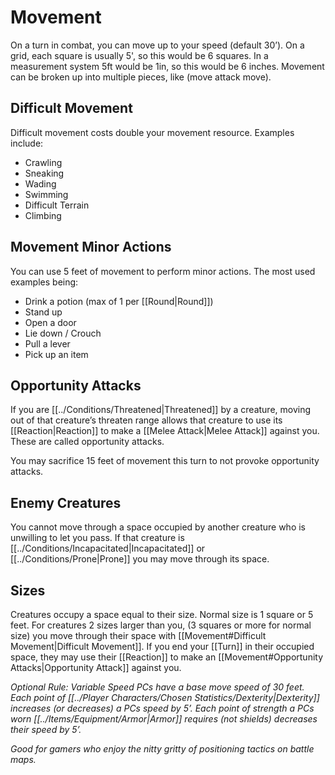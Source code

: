 # Movement

On a turn in combat, you can move up to your speed (default 30’). On a grid, each square is usually 5', so this would be 6 squares. In a measurement system 5ft would be 1in, so this would be 6 inches. Movement can be broken up into multiple pieces, like (move attack move).

## Difficult Movement
Difficult movement costs double your movement resource. Examples include:
- Crawling
- Sneaking
- Wading
- Swimming
- Difficult Terrain
- Climbing
## Movement Minor Actions
You can use 5 feet of movement to perform minor actions. The most used examples being:
- Drink a potion (max of 1 per [[Round\|Round]])
- Stand up
- Open a door
- Lie down / Crouch
- Pull a lever
- Pick up an item

## Opportunity Attacks
If you are [[../Conditions/Threatened\|Threatened]] by a creature, moving out of that creature’s threaten range allows that creature to use its [[Reaction\|Reaction]] to make a [[Melee Attack\|Melee Attack]] against you.
	These are called opportunity attacks.

You may sacrifice 15 feet of movement this turn to not provoke opportunity attacks.

## Enemy Creatures
You cannot move through a space occupied by another creature who is unwilling to let you pass. If that creature is [[../Conditions/Incapacitated\|Incapacitated]] or [[../Conditions/Prone\|Prone]] you may move through its space.

## Sizes
Creatures occupy a space equal to their size. Normal size is 1 square or 5 feet. For creatures 2 sizes larger than you, (3 squares or more for normal size) you move through their space with [[Movement#Difficult Movement\|Difficult Movement]]. If you end your [[Turn]] in their occupied space, they may use their [[Reaction]] to make an [[Movement#Opportunity Attacks\|Opportunity Attack]] against you.

*Optional Rule: Variable Speed*
*PCs have a base move speed of 30 feet. 
Each point of [[../Player Characters/Chosen Statistics/Dexterity\|Dexterity]] increases (or decreases) a PCs speed by 5’. 
Each point of strength a PCs worn [[../Items/Equipment/Armor|Armor]] requires (not shields) decreases their speed by 5’.*

*Good for gamers who enjoy the nitty gritty of positioning tactics on battle maps.*